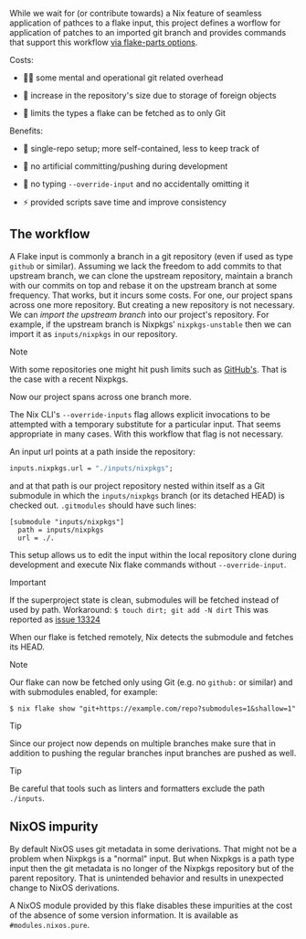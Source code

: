 While we wait for (or contribute towards)
a Nix feature of seamless application of pathces to a flake input,
this project defines a worflow
for application of patches to an imported git branch
and provides commands that support this workflow
[via flake-parts options](https://flake.parts/options/input-branches.html).

Costs:

- 🤹‍♂️ some mental and operational git related overhead

- 🎈 increase in the repository's size due to storage of foreign objects

- 🔖 limits the types a flake can be fetched as to only Git

Benefits:

- 🐬 single-repo setup; more self-contained, less to keep track of

- 💃 no artificial committing/pushing during development

- 🕺 no typing `--override-input` and no accidentally omitting it

- ⚡ provided scripts save time and improve consistency

## The workflow

A Flake input is commonly a branch in a git repository
(even if used as type `github` or similar).
Assuming we lack the freedom to add commits to that upstream branch,
we can clone the upstream repository,
maintain a branch with our commits on top
and rebase it on the upstream branch at some frequency.
That works, but it incurs some costs.
For one, our project spans across one more repository.
But creating a new repository is not necessary.
We can _import the upstream branch_ into our project's repository.
For example, if the upstream branch is Nixpkgs' `nixpkgs-unstable`
then we can import it as `inputs/nixpkgs` in our repository.

> [!NOTE]
> With some repositories one might hit push limits such as
> [GitHub's](https://docs.github.com/en/get-started/using-git/troubleshooting-the-2-gb-push-limit).
> That is the case with a recent Nixpkgs.

Now our project spans across one branch more.

The Nix CLI's `--override-inputs` flag
allows explicit invocations to be attempted
with a temporary substitute for a particular input.
That seems appropriate in many cases.
With this workflow that flag is not necessary.

An input url points at a path inside the repository:

```nix
inputs.nixpkgs.url = "./inputs/nixpkgs";
```

and at that path
is our project repository nested within itself as a Git submodule
in which the `inputs/nixpkgs` branch (or its detached HEAD) is checked out.
`.gitmodules` should have such lines:

```
[submodule "inputs/nixpkgs"]
  path = inputs/nixpkgs
  url = ./.
```

This setup allows us to edit the input
within the local repository clone during development
and execute Nix flake commands without `--override-input`.

> [!IMPORTANT]
> If the superproject state is clean,
> submodules will be fetched instead of used by path.
> Workaround: `$ touch dirt; git add -N dirt`
> This was reported as [issue 13324](https://github.com/NixOS/nix/issues/13324)

When our flake is fetched remotely,
Nix detects the submodule and fetches its HEAD.

> [!NOTE]
> Our flake can now be fetched only using Git (e.g. no `github:` or similar)
> and with submodules enabled, for example:
>
> ```
> $ nix flake show "git+https://example.com/repo?submodules=1&shallow=1"
> ```

> [!TIP]
> Since our project now depends on multiple branches
> make sure that in addition to pushing the regular branches
> input branches are pushed as well.

> [!TIP]
> Be careful that tools such as linters and formatters
> exclude the path `./inputs`.

## NixOS impurity

By default NixOS uses git metadata in some derivations.
That might not be a problem when Nixpkgs is a "normal" input.
But when Nixpkgs is a path type input then the git metadata
is no longer of the Nixpkgs repository
but of the parent repository.
That is unintended behavior
and results in unexpected change to NixOS derivations.

A NixOS module provided by this flake disables these impurities
at the cost of the absence of some version information.
It is available as `#modules.nixos.pure`.

